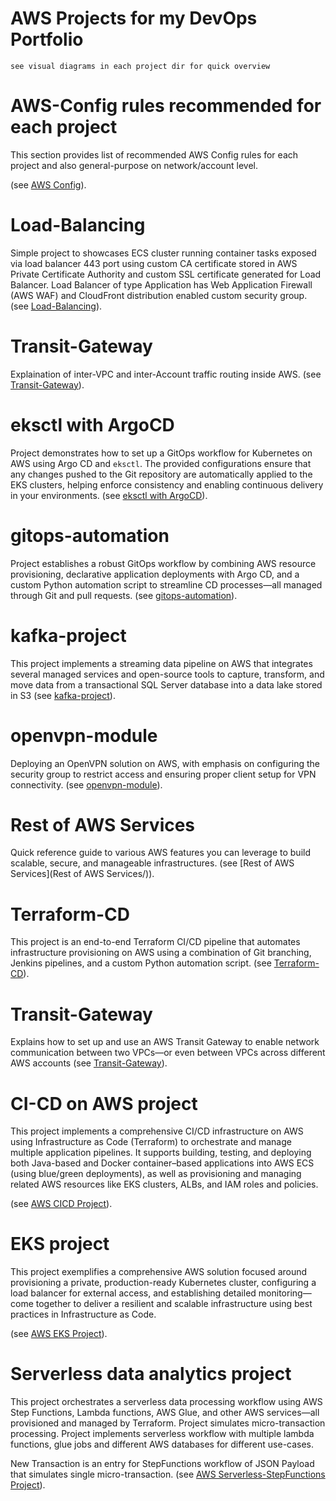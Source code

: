 # AWS Projects for my DevOps Portfolio 
```
see visual diagrams in each project dir for quick overview
```
# AWS-Config rules recommended for each project 
This section provides list of recommended AWS Config rules for each project and also general-purpose on network/account level.

(see [AWS Config](AWS-Config/)).

# Load-Balancing 
Simple project to showcases ECS cluster running container tasks exposed via load balancer 443 port using custom CA certificate stored in AWS Private Certificate Authority and custom SSL certificate generated for Load Balancer. Load Balancer of type Application has Web Application Firewall (AWS WAF) and CloudFront distribution enabled custom security group.
(see [Load-Balancing](Load-Balancing/)).

# Transit-Gateway
Explaination of inter-VPC and inter-Account traffic routing inside AWS.
(see [Transit-Gateway](Transit-Gateway/)).

# eksctl with ArgoCD
Project demonstrates how to set up a GitOps workflow for Kubernetes on AWS using Argo CD and `eksctl`. The provided configurations ensure that any changes pushed to the Git repository are automatically applied to the EKS clusters, helping enforce consistency and enabling continuous delivery in your environments.
(see [eksctl with ArgoCD](eksctl-argoCD/)).

# gitops-automation
Project establishes a robust GitOps workflow by combining AWS resource provisioning, declarative application deployments with Argo CD, and a custom Python automation script to streamline CD processes—all managed through Git and pull requests.
(see [gitops-automation](gitops-automation/)).

# kafka-project
This project implements a streaming data pipeline on AWS that integrates several managed services and open-source tools to capture, transform, and move data from a transactional SQL Server database into a data lake stored in S3
(see [kafka-project](kafka-project/)).

# openvpn-module
Deploying an OpenVPN solution on AWS, with emphasis on configuring the security group to restrict access and ensuring proper client setup for VPN connectivity.
(see [openvpn-module](openvpn-module/)).

# Rest of AWS Services
Quick reference guide to various AWS features you can leverage to build scalable, secure, and manageable infrastructures.
(see [Rest of AWS Services](Rest of AWS Services/)).

# Terraform-CD
This project is an end-to-end Terraform CI/CD pipeline that automates infrastructure provisioning on AWS using a combination of Git branching, Jenkins pipelines, and a custom Python automation script. 
(see [Terraform-CD](terraform-CD/)).

# Transit-Gateway
Explains how to set up and use an AWS Transit Gateway to enable network communication between two VPCs—or even between VPCs across different AWS accounts
(see [Transit-Gateway](Transit-Gateway/)).

# CI-CD on AWS project
This project implements a comprehensive CI/CD infrastructure on AWS using Infrastructure as Code (Terraform) to orchestrate and manage multiple application pipelines. It supports building, testing, and deploying both Java-based and Docker container–based applications into AWS ECS (using blue/green deployments), as well as provisioning and managing related AWS resources like EKS clusters, ALBs, and IAM roles and policies.

(see [AWS CICD Project](cicd-project/)).


# EKS project
This project exemplifies a comprehensive AWS solution focused around provisioning a private, production-ready Kubernetes cluster, configuring a load balancer for external access, and establishing detailed monitoring—come together to deliver a resilient and scalable infrastructure using best practices in Infrastructure as Code.

(see [AWS EKS Project](eks-project/)).


# Serverless data analytics project
This project orchestrates a serverless data processing workflow using AWS Step Functions, Lambda functions, AWS Glue, and other AWS services—all provisioned and managed by Terraform. Project simulates micro-transaction processing. Project implements serverless workflow with multiple lambda functions, glue jobs and different AWS databases for different use-cases.

New Transaction is an entry for StepFunctions workflow of JSON Payload that simulates single micro-transaction.
(see [AWS Serverless-StepFunctions Project](serverless-stepfunctions/)).